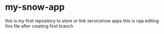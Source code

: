 # my-snow-app
this is my first repository to store or link servicenow apps
this is raja editing this file after creating first branch
